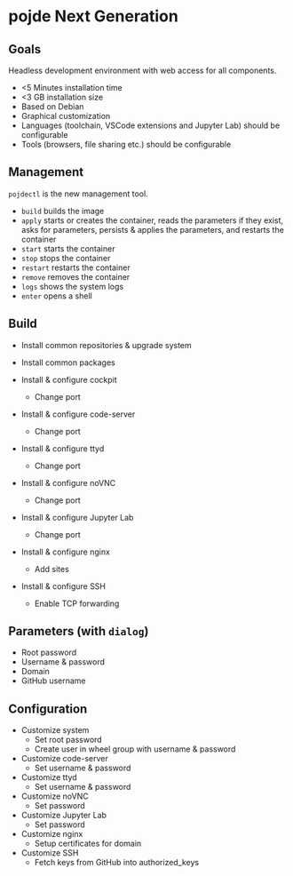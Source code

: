 # pojde Next Generation

## Goals

Headless development environment with web access for all components.

- <5 Minutes installation time
- <3 GB installation size
- Based on Debian
- Graphical customization
- Languages (toolchain, VSCode extensions and Jupyter Lab) should be configurable
- Tools (browsers, file sharing etc.) should be configurable

## Management

`pojdectl` is the new management tool.

- `build` builds the image
- `apply` starts or creates the container, reads the parameters if they exist, asks for parameters, persists & applies the parameters, and restarts the container
- `start` starts the container
- `stop` stops the container
- `restart` restarts the container
- `remove` removes the container
- `logs` shows the system logs
- `enter` opens a shell

## Build

- Install common repositories & upgrade system
- Install common packages

- Install & configure cockpit
  - Change port
- Install & configure code-server
  - Change port
- Install & configure ttyd
  - Change port
- Install & configure noVNC
  - Change port
- Install & configure Jupyter Lab
  - Change port
- Install & configure nginx
  - Add sites
- Install & configure SSH
  - Enable TCP forwarding

## Parameters (with `dialog`)

- Root password
- Username & password
- Domain
- GitHub username

## Configuration

- Customize system
  - Set root password
  - Create user in wheel group with username & password
- Customize code-server
  - Set username & password
- Customize ttyd
  - Set username & password
- Customize noVNC
  - Set password
- Customize Jupyter Lab
  - Set password
- Customize nginx
  - Setup certificates for domain
- Customize SSH
  - Fetch keys from GitHub into authorized_keys
